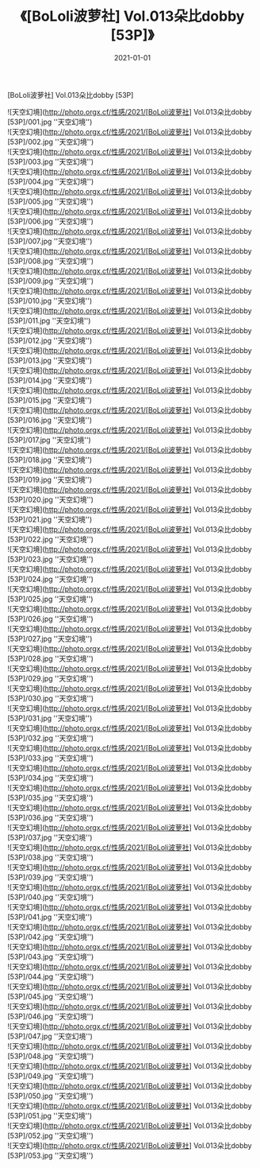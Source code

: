 ﻿---
layout: post
title:  《[BoLoli波萝社] Vol.013朵比dobby [53P]》
date:   2021-01-01
img: http://photo.orgx.cf/性感/2021/[BoLoli波萝社] Vol.013朵比dobby [53P]/000.jpg
tags: [美女, 性感, 泳衣]
---

[BoLoli波萝社] Vol.013朵比dobby [53P]



![天空幻境](http://photo.orgx.cf/性感/2021/[BoLoli波萝社] Vol.013朵比dobby [53P]/001.jpg ''天空幻境'') <br>
![天空幻境](http://photo.orgx.cf/性感/2021/[BoLoli波萝社] Vol.013朵比dobby [53P]/002.jpg ''天空幻境'') <br>
![天空幻境](http://photo.orgx.cf/性感/2021/[BoLoli波萝社] Vol.013朵比dobby [53P]/003.jpg ''天空幻境'') <br>
![天空幻境](http://photo.orgx.cf/性感/2021/[BoLoli波萝社] Vol.013朵比dobby [53P]/004.jpg ''天空幻境'') <br>
![天空幻境](http://photo.orgx.cf/性感/2021/[BoLoli波萝社] Vol.013朵比dobby [53P]/005.jpg ''天空幻境'') <br>
![天空幻境](http://photo.orgx.cf/性感/2021/[BoLoli波萝社] Vol.013朵比dobby [53P]/006.jpg ''天空幻境'') <br>
![天空幻境](http://photo.orgx.cf/性感/2021/[BoLoli波萝社] Vol.013朵比dobby [53P]/007.jpg ''天空幻境'') <br>
![天空幻境](http://photo.orgx.cf/性感/2021/[BoLoli波萝社] Vol.013朵比dobby [53P]/008.jpg ''天空幻境'') <br>
![天空幻境](http://photo.orgx.cf/性感/2021/[BoLoli波萝社] Vol.013朵比dobby [53P]/009.jpg ''天空幻境'') <br>
![天空幻境](http://photo.orgx.cf/性感/2021/[BoLoli波萝社] Vol.013朵比dobby [53P]/010.jpg ''天空幻境'') <br>
![天空幻境](http://photo.orgx.cf/性感/2021/[BoLoli波萝社] Vol.013朵比dobby [53P]/011.jpg ''天空幻境'') <br>
![天空幻境](http://photo.orgx.cf/性感/2021/[BoLoli波萝社] Vol.013朵比dobby [53P]/012.jpg ''天空幻境'') <br>
![天空幻境](http://photo.orgx.cf/性感/2021/[BoLoli波萝社] Vol.013朵比dobby [53P]/013.jpg ''天空幻境'') <br>
![天空幻境](http://photo.orgx.cf/性感/2021/[BoLoli波萝社] Vol.013朵比dobby [53P]/014.jpg ''天空幻境'') <br>
![天空幻境](http://photo.orgx.cf/性感/2021/[BoLoli波萝社] Vol.013朵比dobby [53P]/015.jpg ''天空幻境'') <br>
![天空幻境](http://photo.orgx.cf/性感/2021/[BoLoli波萝社] Vol.013朵比dobby [53P]/016.jpg ''天空幻境'') <br>
![天空幻境](http://photo.orgx.cf/性感/2021/[BoLoli波萝社] Vol.013朵比dobby [53P]/017.jpg ''天空幻境'') <br>
![天空幻境](http://photo.orgx.cf/性感/2021/[BoLoli波萝社] Vol.013朵比dobby [53P]/018.jpg ''天空幻境'') <br>
![天空幻境](http://photo.orgx.cf/性感/2021/[BoLoli波萝社] Vol.013朵比dobby [53P]/019.jpg ''天空幻境'') <br>
![天空幻境](http://photo.orgx.cf/性感/2021/[BoLoli波萝社] Vol.013朵比dobby [53P]/020.jpg ''天空幻境'') <br>
![天空幻境](http://photo.orgx.cf/性感/2021/[BoLoli波萝社] Vol.013朵比dobby [53P]/021.jpg ''天空幻境'') <br>
![天空幻境](http://photo.orgx.cf/性感/2021/[BoLoli波萝社] Vol.013朵比dobby [53P]/022.jpg ''天空幻境'') <br>
![天空幻境](http://photo.orgx.cf/性感/2021/[BoLoli波萝社] Vol.013朵比dobby [53P]/023.jpg ''天空幻境'') <br>
![天空幻境](http://photo.orgx.cf/性感/2021/[BoLoli波萝社] Vol.013朵比dobby [53P]/024.jpg ''天空幻境'') <br>
![天空幻境](http://photo.orgx.cf/性感/2021/[BoLoli波萝社] Vol.013朵比dobby [53P]/025.jpg ''天空幻境'') <br>
![天空幻境](http://photo.orgx.cf/性感/2021/[BoLoli波萝社] Vol.013朵比dobby [53P]/026.jpg ''天空幻境'') <br>
![天空幻境](http://photo.orgx.cf/性感/2021/[BoLoli波萝社] Vol.013朵比dobby [53P]/027.jpg ''天空幻境'') <br>
![天空幻境](http://photo.orgx.cf/性感/2021/[BoLoli波萝社] Vol.013朵比dobby [53P]/028.jpg ''天空幻境'') <br>
![天空幻境](http://photo.orgx.cf/性感/2021/[BoLoli波萝社] Vol.013朵比dobby [53P]/029.jpg ''天空幻境'') <br>
![天空幻境](http://photo.orgx.cf/性感/2021/[BoLoli波萝社] Vol.013朵比dobby [53P]/030.jpg ''天空幻境'') <br>
![天空幻境](http://photo.orgx.cf/性感/2021/[BoLoli波萝社] Vol.013朵比dobby [53P]/031.jpg ''天空幻境'') <br>
![天空幻境](http://photo.orgx.cf/性感/2021/[BoLoli波萝社] Vol.013朵比dobby [53P]/032.jpg ''天空幻境'') <br>
![天空幻境](http://photo.orgx.cf/性感/2021/[BoLoli波萝社] Vol.013朵比dobby [53P]/033.jpg ''天空幻境'') <br>
![天空幻境](http://photo.orgx.cf/性感/2021/[BoLoli波萝社] Vol.013朵比dobby [53P]/034.jpg ''天空幻境'') <br>
![天空幻境](http://photo.orgx.cf/性感/2021/[BoLoli波萝社] Vol.013朵比dobby [53P]/035.jpg ''天空幻境'') <br>
![天空幻境](http://photo.orgx.cf/性感/2021/[BoLoli波萝社] Vol.013朵比dobby [53P]/036.jpg ''天空幻境'') <br>
![天空幻境](http://photo.orgx.cf/性感/2021/[BoLoli波萝社] Vol.013朵比dobby [53P]/037.jpg ''天空幻境'') <br>
![天空幻境](http://photo.orgx.cf/性感/2021/[BoLoli波萝社] Vol.013朵比dobby [53P]/038.jpg ''天空幻境'') <br>
![天空幻境](http://photo.orgx.cf/性感/2021/[BoLoli波萝社] Vol.013朵比dobby [53P]/039.jpg ''天空幻境'') <br>
![天空幻境](http://photo.orgx.cf/性感/2021/[BoLoli波萝社] Vol.013朵比dobby [53P]/040.jpg ''天空幻境'') <br>
![天空幻境](http://photo.orgx.cf/性感/2021/[BoLoli波萝社] Vol.013朵比dobby [53P]/041.jpg ''天空幻境'') <br>
![天空幻境](http://photo.orgx.cf/性感/2021/[BoLoli波萝社] Vol.013朵比dobby [53P]/042.jpg ''天空幻境'') <br>
![天空幻境](http://photo.orgx.cf/性感/2021/[BoLoli波萝社] Vol.013朵比dobby [53P]/043.jpg ''天空幻境'') <br>
![天空幻境](http://photo.orgx.cf/性感/2021/[BoLoli波萝社] Vol.013朵比dobby [53P]/044.jpg ''天空幻境'') <br>
![天空幻境](http://photo.orgx.cf/性感/2021/[BoLoli波萝社] Vol.013朵比dobby [53P]/045.jpg ''天空幻境'') <br>
![天空幻境](http://photo.orgx.cf/性感/2021/[BoLoli波萝社] Vol.013朵比dobby [53P]/046.jpg ''天空幻境'') <br>
![天空幻境](http://photo.orgx.cf/性感/2021/[BoLoli波萝社] Vol.013朵比dobby [53P]/047.jpg ''天空幻境'') <br>
![天空幻境](http://photo.orgx.cf/性感/2021/[BoLoli波萝社] Vol.013朵比dobby [53P]/048.jpg ''天空幻境'') <br>
![天空幻境](http://photo.orgx.cf/性感/2021/[BoLoli波萝社] Vol.013朵比dobby [53P]/049.jpg ''天空幻境'') <br>
![天空幻境](http://photo.orgx.cf/性感/2021/[BoLoli波萝社] Vol.013朵比dobby [53P]/050.jpg ''天空幻境'') <br>
![天空幻境](http://photo.orgx.cf/性感/2021/[BoLoli波萝社] Vol.013朵比dobby [53P]/051.jpg ''天空幻境'') <br>
![天空幻境](http://photo.orgx.cf/性感/2021/[BoLoli波萝社] Vol.013朵比dobby [53P]/052.jpg ''天空幻境'') <br>
![天空幻境](http://photo.orgx.cf/性感/2021/[BoLoli波萝社] Vol.013朵比dobby [53P]/053.jpg ''天空幻境'') <br>